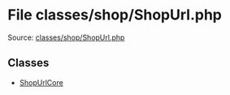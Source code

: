 File classes/shop/ShopUrl.php
=========

Source: [classes/shop/ShopUrl.php](https://github.com/PrestaShop/PrestaShop/blob/1.6.0.11/classes/shop/ShopUrl.php)


Classes
-------

* [ShopUrlCore](class.ShopUrlCore.md)

